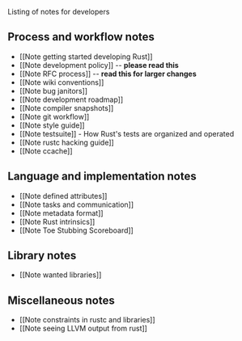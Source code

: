 Listing of notes for developers

## Process and workflow notes

* [[Note getting started developing Rust]]
* [[Note development policy]] -- **please read this**
* [[Note RFC process]] -- **read this for larger changes**
* [[Note wiki conventions]]
* [[Note bug janitors]]
* [[Note development roadmap]]
* [[Note compiler snapshots]]
* [[Note git workflow]]
* [[Note style guide]]
* [[Note testsuite]] - How Rust's tests are organized and operated
* [[Note rustc hacking guide]]
* [[Note ccache]]

## Language and implementation notes

* [[Note defined attributes]]
* [[Note tasks and communication]]
* [[Note metadata format]]
* [[Note Rust intrinsics]]
* [[Note Toe Stubbing Scoreboard]]

## Library notes

* [[Note wanted libraries]]

## Miscellaneous notes

* [[Note constraints in rustc and libraries]]
* [[Note seeing LLVM output from rust]]

